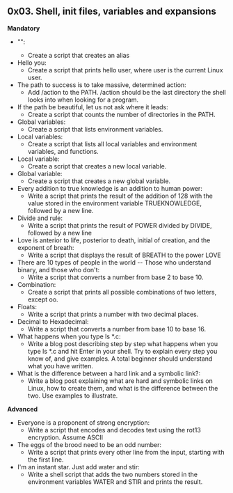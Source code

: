 ## 0x03. Shell, init files, variables and expansions

**Mandatory**

- "<o>":
  - Create a script that creates an alias
- Hello you:
  - Create a script that prints hello user, where user is the current Linux user.
- The path to success is to take massive, determined action:
  - Add /action to the PATH. /action should be the last directory the shell looks into when looking for a program.
- If the path be beautiful, let us not ask where it leads:
  - Create a script that counts the number of directories in the PATH.
- Global variables:
  - Create a script that lists environment variables.
- Local variables:
  - Create a script that lists all local variables and environment variables, and functions.
- Local variable:
  - Create a script that creates a new local variable.
- Global variable:
  - Create a script that creates a new global variable.
- Every addition to true knowledge is an addition to human power: 
  - Write a script that prints the result of the addition of 128 with the value stored in the environment variable TRUEKNOWLEDGE, followed by a new line.
- Divide and rule:
  - Write a script that prints the result of POWER divided by DIVIDE, followed by a new line
- Love is anterior to life, posterior to death, initial of creation, and the exponent of breath:
  - Write a script that displays the result of BREATH to the power LOVE
- There are 10 types of people in the world -- Those who understand binary, and those who don't:
  - Write a script that converts a number from base 2 to base 10.
- Combination:
  - Create a script that prints all possible combinations of two letters, except oo.
- Floats:
  - Write a script that prints a number with two decimal places.
- Decimal to Hexadecimal:
  - Write a script that converts a number from base 10 to base 16.
- What happens when you type ls *.c:
  - Write a blog post describing step by step what happens when you type ls *.c and hit Enter in your shell. Try to explain every step you know of, and give examples. A total beginner should understand what you have written.
- What is the difference between a hard link and a symbolic link?:
  - Write a blog post explaining what are hard and symbolic links on Linux, how to create them, and what is the difference between the two. Use examples to illustrate.

**Advanced**

- Everyone is a proponent of strong encryption:
  - Write a script that encodes and decodes text using the rot13 encryption. Assume ASCII
- The eggs of the brood need to be an odd number:
  - Write a script that prints every other line from the input, starting with the first line.
- I'm an instant star. Just add water and stir: 
  - Write a shell script that adds the two numbers stored in the environment variables WATER and STIR and prints the result.